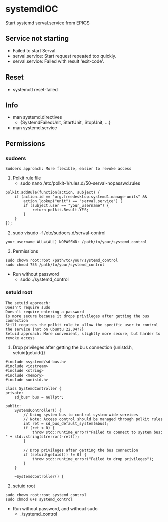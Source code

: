 # systemdIOC
Start systemd serval.service from EPICS

## Service not starting
* Failed to start Serval.
* serval.service: Start request repeated too quickly.
* serval.service: Failed with result 'exit-code'.

## Reset
* systemctl reset-failed <service name>

## Info
* man systemd.directives 
	* {SystemdFailedUnit, StartUnit, StopUnit, ...}
* man systemd.service

## Permissions

### sudoers
```
Sudoers approach: More flexible, easier to revoke access
```

1. Polkit rule file
    * sudo nano /etc/polkit-1/rules.d/50-serval-nopasswd.rules
```
polkit.addRule(function(action, subject) {
    if (action.id == "org.freedesktop.systemd1.manage-units" &&
        action.lookup("unit") == "serval.service") {
        if (subject.user == "your_username") {
            return polkit.Result.YES;
        }
    }
});
```
2. sudo visudo -f /etc/sudoers.d/serval-control
```
your_username ALL=(ALL) NOPASSWD: /path/to/your/systemd_control
```
3. Permissions
```
sudo chown root:root /path/to/your/systemd_control
sudo chmod 755 /path/to/your/systemd_control
```
* Run without password
    * sudo ./systemd_control

### setuid root
```
The setuid approach:
Doesn't require sudo
Doesn't require entering a password
Is more secure because it drops privileges after getting the bus connection
Still requires the polkit rule to allow the specific user to control the service {not on ubuntu 22.04??}
Setuid approach: More convenient, slightly more secure, but harder to revoke access
```
1. Drop privileges after getting the bus connection
{unistd.h, setuid(getuid()}
```
#include <systemd/sd-bus.h>
#include <iostream>
#include <string>
#include <memory>
#include <unistd.h>

class SystemdController {
private:
    sd_bus* bus = nullptr;

public:
    SystemdController() {
        // Using system bus to control system-wide services
        // Note: Access control should be managed through polkit rules
        int ret = sd_bus_default_system(&bus);
        if (ret < 0) {
            throw std::runtime_error("Failed to connect to system bus: " + std::string(strerror(-ret)));
        }

        // Drop privileges after getting the bus connection
        if (setuid(getuid()) != 0) {
            throw std::runtime_error("Failed to drop privileges");
        }
    }

    ~SystemdController() {
```
2. setuid root
```
sudo chown root:root systemd_control
sudo chmod u+s systemd_control
```

* Run without password, and without sudo
    * ./systemd_control

